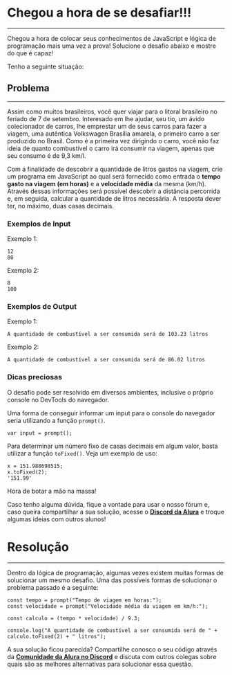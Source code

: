 # Chegou a hora de se desafiar!!!

---

Chegou a hora de colocar seus conhecimentos de JavaScript e lógica de programação mais uma vez a prova! Solucione o desafio abaixo e mostre do que é capaz!

Tenho a seguinte situação:

## Problema

---

Assim como muitos brasileiros, você quer viajar para o litoral brasileiro no feriado de 7 de setembro. Interesado em lhe ajudar, seu tio, um ávido colecionador de carros, lhe emprestar um de seus carros para fazer a viagem, uma autêntica Volkswagen Brasília amarela, o primeiro carro a ser produzido no Brasil. Como é a primeira vez dirigindo o carro, você não faz ideia de quanto combustível o carro irá consumir na viagem, apenas que seu consumo é de 9,3 km/l. 

Com a finalidade de descobrir a quantidade de litros gastos na viagem, crie um programa em JavaScript ao qual será fornecido como entrada o **tempo gasto na viagem (em horas)** e a **velocidade média** da mesma (km/h). Através dessas informações será possível descobrir a distância percorrida e, em seguida, calcular a quantidade de litros necessária. A resposta dever ter, no máximo, duas casas decimais.


### Exemplos de Input

Exemplo 1:
```
12
80
```

Exemplo 2:
```
8
100
```

### Exemplos de Output

Exemplo 1:
```
A quantidade de combustível a ser consumida será de 103.23 litros
```

Exemplo 2:
```
A quantidade de combustível a ser consumida será de 86.02 litros
```

### Dicas preciosas

O desafio pode ser resolvido em diversos ambientes, inclusive o próprio console no DevTools do navegador.

Uma forma de conseguir informar um input para o console do navegador seria utilizando a função `prompt()`.

```
var input = prompt();
```

Para determinar um número fixo de casas decimais em algum valor, basta utilizar a função `toFixed()`. Veja um exemplo de uso:

```
x = 151.988698515;
x.toFixed(2);
'151.99'
```

Hora de botar a mão na massa! 

Caso tenho alguma dúvida, fique a vontade para usar o nosso fórum e, caso queira compartilhar a sua solução, acesse o [**Discord da Alura**](https://discord.gg/QeBdgAjXnn) e troque algumas ideias com outros alunos!

# Resolução

---

Dentro da lógica de programação, algumas vezes existem muitas formas de solucionar um mesmo desafio. Uma das possíveis formas de solucionar o problema passado é a seguinte:

```
const tempo = prompt("Tempo de viagem em horas:");
const velocidade = prompt("Velocidade média da viagem em km/h:");

const calculo = (tempo * velocidade) / 9.3;

console.log("A quantidade de combustível a ser consumida será de " + calculo.toFixed(2) + " litros");
```

A sua solução ficou parecida? Compartilhe conosco o seu código através da [**Comunidade da Alura no Discord**](https://discord.gg/QeBdgAjXnn) e discuta com outros colegas sobre quais são as melhores alternativas para solucionar essa questão.
